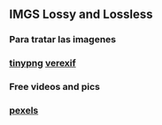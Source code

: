 ## IMGS Lossy and Lossless

### Para tratar las imagenes

### [tinypng](https://tinypng.com/) [verexif](https://www.verexif.com/)

### Free videos and pics

### [pexels](https://www.pexels.com/)
